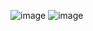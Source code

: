 ![image](https://github.com/loycekalume/OOP/assets/145252416/9c17254f-3d54-4e82-8ab2-57d473b911c6)
![image](https://github.com/loycekalume/OOP/assets/145252416/6692cf70-d3d0-4b61-9705-be2e1c3e9254)
